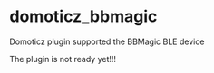 # domoticz_bbmagic
Domoticz plugin supported the BBMagic BLE device

The plugin is not ready yet!!!
